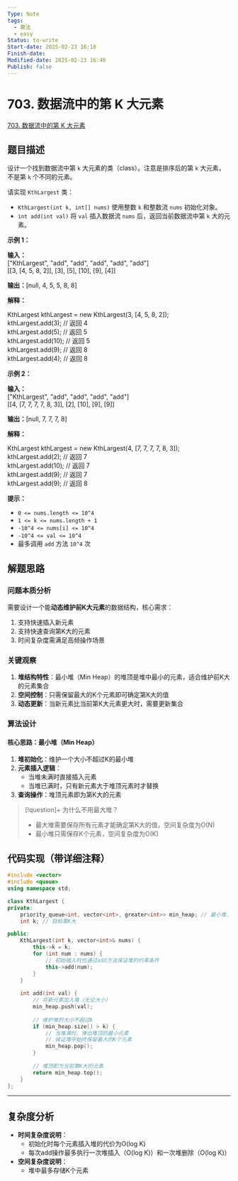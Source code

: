 ```yaml
---
Type: Note
tags:
  - 算法
  - easy
Status: to-write
Start-date: 2025-02-23 16:18
Finish-date: 
Modified-date: 2025-02-23 16:40
Publish: false
---
```



# 703. 数据流中的第 K 大元素
[703. 数据流中的第 K 大元素](https://leetcode.cn/problems/kth-largest-element-in-a-stream/)

## 题目描述
设计一个找到数据流中第 `k` 大元素的类（class）。注意是排序后的第 `k` 大元素，不是第 `k` 个不同的元素。

请实现 `KthLargest` 类：

- `KthLargest(int k, int[] nums)` 使用整数 `k` 和整数流 `nums` 初始化对象。
- `int add(int val)` 将 `val` 插入数据流 `nums` 后，返回当前数据流中第 `k` 大的元素。

**示例 1：**

**输入：**  
["KthLargest", "add", "add", "add", "add", "add"]  
[[3, [4, 5, 8, 2]], [3], [5], [10], [9], [4]]

**输出：**[null, 4, 5, 5, 8, 8]

**解释：**

KthLargest kthLargest = new KthLargest(3, [4, 5, 8, 2]);  
kthLargest.add(3); // 返回 4  
kthLargest.add(5); // 返回 5  
kthLargest.add(10); // 返回 5  
kthLargest.add(9); // 返回 8  
kthLargest.add(4); // 返回 8

**示例 2：**

**输入：**  
["KthLargest", "add", "add", "add", "add"]  
[[4, [7, 7, 7, 7, 8, 3]], [2], [10], [9], [9]]

**输出：**[null, 7, 7, 7, 8]

**解释：**

KthLargest kthLargest = new KthLargest(4, [7, 7, 7, 7, 8, 3]);  
kthLargest.add(2); // 返回 7  
kthLargest.add(10); // 返回 7  
kthLargest.add(9); // 返回 7  
kthLargest.add(9); // 返回 8

**提示：**

- `0 <= nums.length <= 10^4`
- `1 <= k <= nums.length + 1`
- `-10^4 <= nums[i] <= 10^4`
- `-10^4 <= val <= 10^4`
- 最多调用 `add` 方法 `10^4` 次


## 解题思路

### 问题本质分析

需要设计一个能**动态维护前K大元素**的数据结构，核心需求：

1. 支持快速插入新元素
2. 支持快速查询第K大的元素
3. 时间复杂度需满足高频操作场景

### 关键观察

1. **堆结构特性**：最小堆（Min Heap）的堆顶是堆中最小的元素，适合维护前K大的元素集合
2. **空间控制**：只需保留最大的K个元素即可确定第K大的值
3. **动态更新**：当新元素比当前第K大元素更大时，需要更新集合

### 算法设计

#### 核心思路：最小堆（Min Heap）

1. **堆初始化**：维护一个大小不超过K的最小堆
2. **元素插入逻辑**：
    - 当堆未满时直接插入元素
    - 当堆已满时，只有新元素大于堆顶元素时才替换
3. **查询操作**：堆顶元素即为第K大的元素



> [!question]+ 为什么不用最大堆？
> - 最大堆需要保存所有元素才能确定第K大的值，空间复杂度为O(N)
> - 最小堆只需保存K个元素，空间复杂度为O(K)



## 代码实现（带详细注释）

```cpp
#include <vector>
#include <queue>
using namespace std;

class KthLargest {
private:
    priority_queue<int, vector<int>, greater<int>> min_heap; // 最小堆，维护前K大的元素
    int k; // 目标第K大

public:
    KthLargest(int k, vector<int>& nums) {
        this->k = k;
        for (int num : nums) {
            // 初始插入时也通过add方法保证堆的约束条件
            this->add(num); 
        }
    }
    
    int add(int val) {
        // 将新元素加入堆（无论大小）
        min_heap.push(val);
        
        // 维护堆的大小不超过k
        if (min_heap.size() > k) {
            // 当堆满时，弹出堆顶的最小元素
            // 保证堆中始终保留最大的K个元素
            min_heap.pop(); 
        }
        
        // 堆顶即为当前第K大的元素
        return min_heap.top();
    }
};
```

---

## 复杂度分析

- **时间复杂度说明**：
    - 初始化时每个元素插入堆的代价为O(log K)
    - 每次add操作最多执行一次堆插入（O(log K)）和一次堆删除（O(log K)）
- **空间复杂度说明**：
    - 堆中最多存储K个元素

